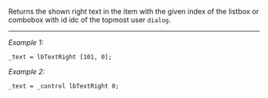 Returns the shown right text in the item with the given index of the listbox or combobox with id idc of the topmost user `dialog`.


---
*Example 1:*
```sqf
_text = lbTextRight [101, 0];
```

*Example 2:*
```sqf
_text = _control lbTextRight 0;
```